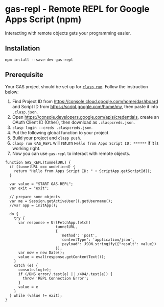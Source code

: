 # gas-repl - Remote REPL for Google Apps Script (npm)

Interacting with remote objects gets your programming easier.

## Installation

```
npm install --save-dev gas-repl
```

## Prerequisite

Your GAS project should be set up for [`clasp run`](https://github.com/google/clasp/blob/master/docs/run.md). Follow the instruction below:

1. Find Project ID from <https://console.cloud.google.com/home/dashboard> and Script ID from <https://script.google.com/home/my>, then paste it into `.clasp.json`.
2. Open <https://console.developers.google.com/apis/credentials>, create an OAuth Client ID (Other), then download as `.claspcreds.json`.
3. `clasp login --creds .claspcreds.json`.
4. Put the following global function to your project.
5. Build your project and `clasp push`.
6. `clasp run GAS_REPL` will return `Hello from Apps Script ID: ******` if it is working right.
7. Now you can use `gas-repl` to interact with remote objects.

```
function GAS_REPL(tunnelURL) {
  if (tunnelURL === undefined) {
    return "Hello from Apps Script ID: " + ScriptApp.getScriptId();
  }

  var value = "START GAS-REPL";
  var exit = "exit";

  // prepare some objects
  var me = Session.getActiveUser().getUsername();
  //var app = initApp();

  do {
    try {
      var response = UrlFetchApp.fetch(
                       tunnelURL,
                       {
                         'method': 'post',
                         'contentType': 'application/json',
                         'payload': JSON.stringify({"result": value})
                       });
      var now = new Date();
      value = eval(response.getContentText());
    }
    catch (e) {
      console.log(e);
      if (/DNS error/.test(e) || /404/.test(e)) {
        throw 'REPL Connection Error';
      }
      value = e
    }
  } while (value != exit);
}
```

